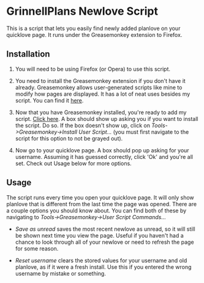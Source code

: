 GrinnellPlans Newlove Script
============================

This is a script that lets you easily find newly added planlove on your quicklove page. It runs under the Greasemonkey extension to Firefox.

Installation
------------

1. You will need to be using Firefox (or Opera) to use this script.

2. You need to install the Greasemonkey extension if you don't have it already. Greasemonkey allows user-generated scripts like mine to modify how pages are displayed. It has a lot of neat uses besides my script. You can find it [here](https://addons.mozilla.org/en-US/firefox/addon/748).

3. Now that you have Greasemonkey installed, you're ready to add my script. [Click here](http://github.com/youngian/GrinnellPlans-Newlove/raw/master/newlove.user.js). A box should show up asking you if you want to install the script. Do so. If the box doesn't show up, click on _Tools->Greasemonkey->Install User Script..._ (you must first navigate to the script for this option to not be grayed out).

4. Now go to your quicklove page. A box should pop up asking for your username. Assuming it has guessed correctly, click 'Ok' and you're all set. Check out Usage below for more options. 

Usage
-----

The script runs every time you open your quicklove page. It will only show planlove that is different from the last time the page was opened. There are a couple options you should know about. You can find both of these by navigating to _Tools->Greasemonkey->User Script Commands..._

* _Save as unread_ saves the most recent newlove as unread, so it will still be shown next time you view the page. Useful if you haven't had a chance to look through all of your newlove or need to refresh the page for some reason.

* _Reset username_ clears the stored values for your username and old planlove, as if it were a fresh install. Use this if you entered the wrong username by mistake or something.
